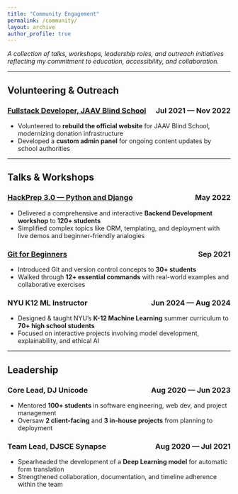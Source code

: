```yaml
---
title: "Community Engagement"
permalink: /community/
layout: archive
author_profile: true
---
```


_A collection of talks, workshops, leadership roles, and outreach initiatives reflecting my commitment to education, accessibility, and collaboration._

---

## Volunteering & Outreach

### [Fullstack Developer, JAAV Blind School](https://jaav.org) <span style="float:right;">Jul 2021 — Nov 2022</span>
- Volunteered to **rebuild the official website** for JAAV Blind School, modernizing donation infrastructure  
- Developed a **custom admin panel** for ongoing content updates by school authorities

---

## Talks & Workshops

### [HackPrep 3.0 — Python and Django](https://www.djunicode.in/events/hackprep-3-0) <span style="float:right;">May 2022</span>
- Delivered a comprehensive and interactive **Backend Development workshop** to **120+ students**
- Simplified complex topics like ORM, templating, and deployment with live demos and beginner-friendly analogies

### [Git for Beginners](https://www.djunicode.in/events/git-session-1) <span style="float:right;">Sep 2021</span>
- Introduced Git and version control concepts to **30+ students**
- Walked through **12+ essential commands** with real-world examples and collaborative exercises

### NYU K12 ML Instructor <span style="float:right;">Jun 2024 — Aug 2024</span>
- Designed & taught NYU’s **K-12 Machine Learning** summer curriculum to **70+ high school students**
- Focused on interactive projects involving model development, explainability, and ethical AI

---

## Leadership

### Core Lead, DJ Unicode <span style="float:right;">Aug 2020 — Jun 2023</span>
- Mentored **100+ students** in software engineering, web dev, and project management  
- Oversaw **2 client-facing** and **3 in-house projects** from planning to deployment

### Team Lead, DJSCE Synapse <span style="float:right;">Aug 2020 — Jul 2021</span>
- Spearheaded the development of a **Deep Learning model** for automatic form translation  
- Strengthened collaboration, documentation, and timeline adherence within the team

